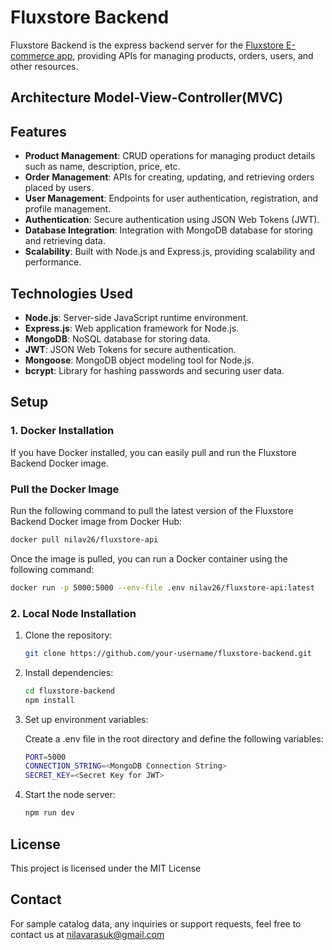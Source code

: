 # Fluxstore Backend

Fluxstore Backend is the express backend server for the [Fluxstore E-commerce app](https://github.com/Nilav2608/fluxestore_E-commerce), providing APIs for managing products, orders, users, and other resources.

## Architecture Model-View-Controller(MVC)

## Features

- **Product Management**: CRUD operations for managing product details such as name, description, price, etc.
- **Order Management**: APIs for creating, updating, and retrieving orders placed by users.
- **User Management**: Endpoints for user authentication, registration, and profile management.
- **Authentication**: Secure authentication using JSON Web Tokens (JWT).
- **Database Integration**: Integration with MongoDB database for storing and retrieving data.
- **Scalability**: Built with Node.js and Express.js, providing scalability and performance.

## Technologies Used

- **Node.js**: Server-side JavaScript runtime environment.
- **Express.js**: Web application framework for Node.js.
- **MongoDB**: NoSQL database for storing data.
- **JWT**: JSON Web Tokens for secure authentication.
- **Mongoose**: MongoDB object modeling tool for Node.js.
- **bcrypt**: Library for hashing passwords and securing user data.

## Setup

### 1. Docker Installation

If you have Docker installed, you can easily pull and run the Fluxstore Backend Docker image.

### Pull the Docker Image

Run the following command to pull the latest version of the Fluxstore Backend Docker image from Docker Hub:

```bash
docker pull nilav26/fluxstore-api
```

Once the image is pulled, you can run a Docker container using the following command:

```bash
docker run -p 5000:5000 --env-file .env nilav26/fluxstore-api:latest
```

### 2. Local Node Installation

1. Clone the repository:

   ```bash
   git clone https://github.com/your-username/fluxstore-backend.git

2. Install dependencies:

   ```bash
   cd fluxstore-backend
   npm install
   ```

3. Set up environment variables:
   
   Create a .env file in the root directory and define the following variables:
   ```bash
   PORT=5000
   CONNECTION_STRING=<MongoDB Connection String>
   SECRET_KEY=<Secret Key for JWT>
   ```

4. Start the node server:
   ```bash
   npm run dev
   ```
## License

This project is licensed under the MIT License

## Contact

For sample catalog data, any inquiries or support requests, feel free to contact us at nilavarasuk@gmail.com

   
       
